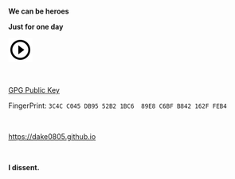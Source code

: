 ### 

<b>We can be heroes</b>

<b>Just for one day</b>

[![Heros](https://raw.githubusercontent.com/dake0805/dake0805/master/play_circle_outline-black-24dp.svg)](https://music.163.com/#/song?id=17290497)

<br>

[GPG Public Key](https://gist.github.com/dake0805/ba7802bcc92529c559ca413206ec7055)

FingerPrint: `3C4C C045 DB95 52B2 1BC6  89E8 C6BF B842 162F FEB4`

<br>

https://dake0805.github.io

<br>

<b>I dissent.</b>

<!--
**dake0805/dake0805** is a ✨ _special_ ✨ repository because its `README.md` (this file) appears on your GitHub profile.

Here are some ideas to get you started:

- 🔭 I’m currently working on ...
- 🌱 I’m currently learning ...
- 👯 I’m looking to collaborate on ...
- 🤔 I’m looking for help with ...
- 💬 Ask me about ...
- 📫 How to reach me: ...
- 😄 Pronouns: ...
- ⚡ Fun fact: ...
-->

